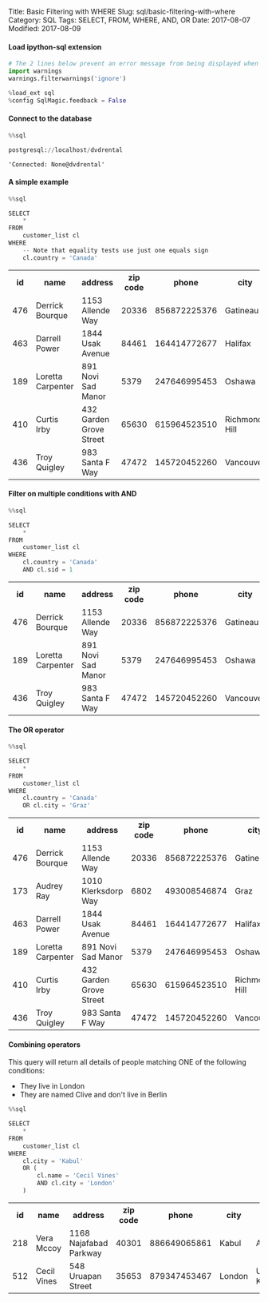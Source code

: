 Title: Basic Filtering with WHERE
Slug: sql/basic-filtering-with-where
Category: SQL
Tags: SELECT, FROM, WHERE, AND, OR
Date: 2017-08-07
Modified: 2017-08-09

#### Load ipython-sql extension


```python
# The 2 lines below prevent an error message from being displayed when we run %load_ext sql
import warnings
warnings.filterwarnings('ignore')

%load_ext sql
%config SqlMagic.feedback = False
```

#### Connect to the database


```python
%%sql

postgresql://localhost/dvdrental
```




    'Connected: None@dvdrental'



#### A simple example


```python
%%sql

SELECT
    *
FROM
    customer_list cl
WHERE
    -- Note that equality tests use just one equals sign
    cl.country = 'Canada'
```




<table>
    <tr>
        <th>id</th>
        <th>name</th>
        <th>address</th>
        <th>zip code</th>
        <th>phone</th>
        <th>city</th>
        <th>country</th>
        <th>notes</th>
        <th>sid</th>
    </tr>
    <tr>
        <td>476</td>
        <td>Derrick Bourque</td>
        <td>1153 Allende Way</td>
        <td>20336</td>
        <td>856872225376</td>
        <td>Gatineau</td>
        <td>Canada</td>
        <td>active</td>
        <td>1</td>
    </tr>
    <tr>
        <td>463</td>
        <td>Darrell Power</td>
        <td>1844 Usak Avenue</td>
        <td>84461</td>
        <td>164414772677</td>
        <td>Halifax</td>
        <td>Canada</td>
        <td>active</td>
        <td>2</td>
    </tr>
    <tr>
        <td>189</td>
        <td>Loretta Carpenter</td>
        <td>891 Novi Sad Manor</td>
        <td>5379</td>
        <td>247646995453</td>
        <td>Oshawa</td>
        <td>Canada</td>
        <td>active</td>
        <td>1</td>
    </tr>
    <tr>
        <td>410</td>
        <td>Curtis Irby</td>
        <td>432 Garden Grove Street</td>
        <td>65630</td>
        <td>615964523510</td>
        <td>Richmond Hill</td>
        <td>Canada</td>
        <td>active</td>
        <td>2</td>
    </tr>
    <tr>
        <td>436</td>
        <td>Troy Quigley</td>
        <td>983 Santa F Way</td>
        <td>47472</td>
        <td>145720452260</td>
        <td>Vancouver</td>
        <td>Canada</td>
        <td>active</td>
        <td>1</td>
    </tr>
</table>



#### Filter on multiple conditions with AND


```python
%%sql

SELECT
    *
FROM
    customer_list cl
WHERE
    cl.country = 'Canada'
    AND cl.sid = 1
```




<table>
    <tr>
        <th>id</th>
        <th>name</th>
        <th>address</th>
        <th>zip code</th>
        <th>phone</th>
        <th>city</th>
        <th>country</th>
        <th>notes</th>
        <th>sid</th>
    </tr>
    <tr>
        <td>476</td>
        <td>Derrick Bourque</td>
        <td>1153 Allende Way</td>
        <td>20336</td>
        <td>856872225376</td>
        <td>Gatineau</td>
        <td>Canada</td>
        <td>active</td>
        <td>1</td>
    </tr>
    <tr>
        <td>189</td>
        <td>Loretta Carpenter</td>
        <td>891 Novi Sad Manor</td>
        <td>5379</td>
        <td>247646995453</td>
        <td>Oshawa</td>
        <td>Canada</td>
        <td>active</td>
        <td>1</td>
    </tr>
    <tr>
        <td>436</td>
        <td>Troy Quigley</td>
        <td>983 Santa F Way</td>
        <td>47472</td>
        <td>145720452260</td>
        <td>Vancouver</td>
        <td>Canada</td>
        <td>active</td>
        <td>1</td>
    </tr>
</table>



#### The OR operator


```python
%%sql

SELECT
    *
FROM
    customer_list cl
WHERE
    cl.country = 'Canada'
    OR cl.city = 'Graz'
```




<table>
    <tr>
        <th>id</th>
        <th>name</th>
        <th>address</th>
        <th>zip code</th>
        <th>phone</th>
        <th>city</th>
        <th>country</th>
        <th>notes</th>
        <th>sid</th>
    </tr>
    <tr>
        <td>476</td>
        <td>Derrick Bourque</td>
        <td>1153 Allende Way</td>
        <td>20336</td>
        <td>856872225376</td>
        <td>Gatineau</td>
        <td>Canada</td>
        <td>active</td>
        <td>1</td>
    </tr>
    <tr>
        <td>173</td>
        <td>Audrey Ray</td>
        <td>1010 Klerksdorp Way</td>
        <td>6802</td>
        <td>493008546874</td>
        <td>Graz</td>
        <td>Austria</td>
        <td>active</td>
        <td>1</td>
    </tr>
    <tr>
        <td>463</td>
        <td>Darrell Power</td>
        <td>1844 Usak Avenue</td>
        <td>84461</td>
        <td>164414772677</td>
        <td>Halifax</td>
        <td>Canada</td>
        <td>active</td>
        <td>2</td>
    </tr>
    <tr>
        <td>189</td>
        <td>Loretta Carpenter</td>
        <td>891 Novi Sad Manor</td>
        <td>5379</td>
        <td>247646995453</td>
        <td>Oshawa</td>
        <td>Canada</td>
        <td>active</td>
        <td>1</td>
    </tr>
    <tr>
        <td>410</td>
        <td>Curtis Irby</td>
        <td>432 Garden Grove Street</td>
        <td>65630</td>
        <td>615964523510</td>
        <td>Richmond Hill</td>
        <td>Canada</td>
        <td>active</td>
        <td>2</td>
    </tr>
    <tr>
        <td>436</td>
        <td>Troy Quigley</td>
        <td>983 Santa F Way</td>
        <td>47472</td>
        <td>145720452260</td>
        <td>Vancouver</td>
        <td>Canada</td>
        <td>active</td>
        <td>1</td>
    </tr>
</table>



#### Combining operators
This query will return all details of people matching ONE of the following conditions:
- They live in London
- They are named Clive and don't live in Berlin


```python
%%sql

SELECT
    *
FROM
    customer_list cl
WHERE
    cl.city = 'Kabul'
    OR (
        cl.name = 'Cecil Vines'
        AND cl.city = 'London'
    )
```




<table>
    <tr>
        <th>id</th>
        <th>name</th>
        <th>address</th>
        <th>zip code</th>
        <th>phone</th>
        <th>city</th>
        <th>country</th>
        <th>notes</th>
        <th>sid</th>
    </tr>
    <tr>
        <td>218</td>
        <td>Vera Mccoy</td>
        <td>1168 Najafabad Parkway</td>
        <td>40301</td>
        <td>886649065861</td>
        <td>Kabul</td>
        <td>Afghanistan</td>
        <td>active</td>
        <td>1</td>
    </tr>
    <tr>
        <td>512</td>
        <td>Cecil Vines</td>
        <td>548 Uruapan Street</td>
        <td>35653</td>
        <td>879347453467</td>
        <td>London</td>
        <td>United Kingdom</td>
        <td>active</td>
        <td>1</td>
    </tr>
</table>


